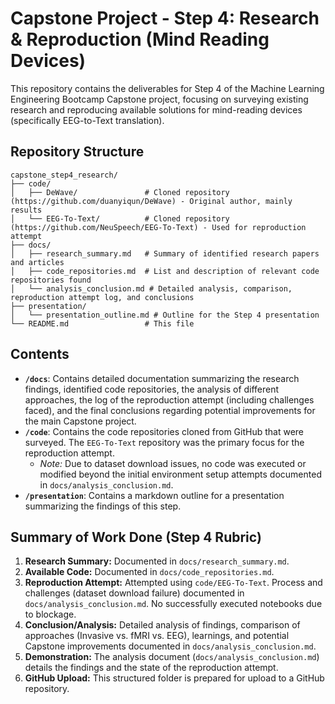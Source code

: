 # Capstone Project - Step 4: Research & Reproduction (Mind Reading Devices)

This repository contains the deliverables for Step 4 of the Machine Learning Engineering Bootcamp Capstone project, focusing on surveying existing research and reproducing available solutions for mind-reading devices (specifically EEG-to-Text translation).

## Repository Structure

```
capstone_step4_research/
├── code/
│   ├── DeWave/               # Cloned repository (https://github.com/duanyiqun/DeWave) - Original author, mainly results
│   └── EEG-To-Text/          # Cloned repository (https://github.com/NeuSpeech/EEG-To-Text) - Used for reproduction attempt
├── docs/
│   ├── research_summary.md   # Summary of identified research papers and articles
│   ├── code_repositories.md  # List and description of relevant code repositories found
│   └── analysis_conclusion.md # Detailed analysis, comparison, reproduction attempt log, and conclusions
├── presentation/
│   └── presentation_outline.md # Outline for the Step 4 presentation
└── README.md                 # This file
```

## Contents

*   **`/docs`**: Contains detailed documentation summarizing the research findings, identified code repositories, the analysis of different approaches, the log of the reproduction attempt (including challenges faced), and the final conclusions regarding potential improvements for the main Capstone project.
*   **`/code`**: Contains the code repositories cloned from GitHub that were surveyed. The `EEG-To-Text` repository was the primary focus for the reproduction attempt.
    *   *Note:* Due to dataset download issues, no code was executed or modified beyond the initial environment setup attempts documented in `docs/analysis_conclusion.md`.
*   **`/presentation`**: Contains a markdown outline for a presentation summarizing the findings of this step.

## Summary of Work Done (Step 4 Rubric)

1.  **Research Summary:** Documented in `docs/research_summary.md`.
2.  **Available Code:** Documented in `docs/code_repositories.md`.
3.  **Reproduction Attempt:** Attempted using `code/EEG-To-Text`. Process and challenges (dataset download failure) documented in `docs/analysis_conclusion.md`. No successfully executed notebooks due to blockage.
4.  **Conclusion/Analysis:** Detailed analysis of findings, comparison of approaches (Invasive vs. fMRI vs. EEG), learnings, and potential Capstone improvements documented in `docs/analysis_conclusion.md`.
5.  **Demonstration:** The analysis document (`docs/analysis_conclusion.md`) details the findings and the state of the reproduction attempt.
6.  **GitHub Upload:** This structured folder is prepared for upload to a GitHub repository.

